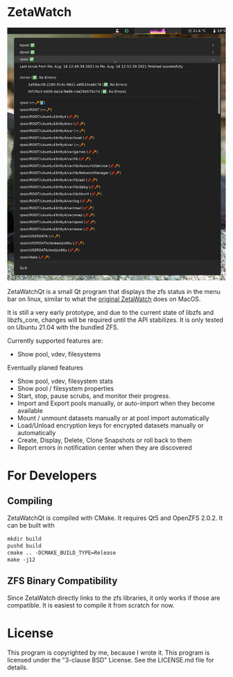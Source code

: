 ZetaWatch
=========

![ZetaWatch displaying pool status and filesystems][ZFSImage]

ZetaWatchQt is a small Qt program that displays the zfs status in the menu bar on linux, similar to what the [original ZetaWatch](../../../ZetaWatch) does on MacOS.

It is still a very early prototype, and due to the current state of libzfs and libzfs_core, changes will be required until the API stabilizes. It is only tested on Ubuntu 21.04 with the bundled ZFS.

Currently supported features are:
 * Show pool, vdev, filesystems

Eventually planed features
 * Show pool, vdev, filesystem stats
 * Show pool / filesystem properties
 * Start, stop, pause scrubs, and monitor their progress.
 * Import and Export pools manually, or auto-import when they become available
 * Mount / unmount datasets manually or at pool import automatically
 * Load/Unload encryption keys for encrypted datasets manually or automatically
 * Create, Display, Delete, Clone Snapshots or roll back to them
 * Report errors in notification center when they are discovered


For Developers
==============

Compiling
---------

ZetaWatchQt is compiled with CMake. It requires Qt5 and OpenZFS 2.0.2. It can be built with

    mkdir build
    pushd build
    cmake .. -DCMAKE_BUILD_TYPE=Release
    make -j12


ZFS Binary Compatibility
------------------------

Since ZetaWatch directly links to the zfs libraries, it only works if those are
compatible. It is easiest to compile it from scratch for now.


License
=======

This program is copyrighted by me, because I wrote it.
This program is licensed under the "3-clause BSD" License. See the LICENSE.md file for
details.

[ZFSImage]: https://raw.githubusercontent.com/cbreak-black/ZetaWatchQt/master/doc/ZetaWatchQt.jpg
